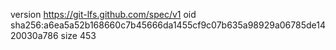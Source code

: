 version https://git-lfs.github.com/spec/v1
oid sha256:a6ea5a52b168660c7b45666da1455cf9c07b635a98929a06785de1420030a786
size 453
